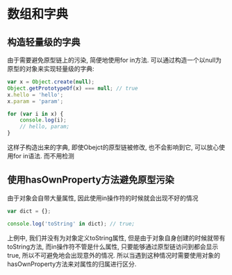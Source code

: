 # 数组和字典

## 构造轻量级的字典

由于需要避免原型链上的污染, 简便地使用for in方法. 可以通过构造一个以null为原型的对象来实现轻量级的字典:

```javascript
var x = Object.create(null);
Object.getPrototypeOf(x) === null; // true
x.hello = 'hello';
x.param = 'param';

for (var i in x) {
    console.log(i);
    // hello, param;
}
```
这样子构造出来的字典, 即使Obejct的原型链被修改, 也不会影响到它, 可以放心使用for in语法. 而不用检测

## 使用hasOwnProperty方法避免原型污染

由于对象会自带大量属性, 因此使用in操作符的时候就会出现不好的情况

```javascript
var dict = {};

console.log('toString' in dict); // true;
```

上例中, 我们并没有为对象定义toString属性, 但是由于对象自身创建的时候就带有toString方法, 而in操作符不管是什么属性, 只要能够通过原型链访问到都会显示true, 所以不可避免地会出现意外的情况. 所以当遇到这种情况时需要使用对象的hasOwnProperty方法来对属性的归属进行区分.

